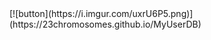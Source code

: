 <html>
<body>
[![button](https://i.imgur.com/uxrU6P5.png)](https://23chromosomes.github.io/MyUserDB)
</body>
</html>
